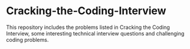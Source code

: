 # Cracking-the-Coding-Interview
This repository includes the problems listed in Cracking the Coding Interview, some interesting technical interview questions and challenging coding problems.